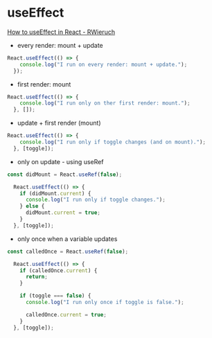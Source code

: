 # useEffect

[How to useEffect in React - RWieruch](https://www.robinwieruch.de/react-useeffect-hook)

- every render: mount + update

```jsx
React.useEffect(() => {
    console.log("I run on every render: mount + update.");
  });
```

- first render: mount

```jsx
React.useEffect(() => {
    console.log("I run only on ther first render: mount.");
  }, []);
```

- update + first render (mount)

```jsx
React.useEffect(() => {
    console.log("I run only if toggle changes (and on mount).");
  }, [toggle]);
```

- only on update - using useRef

```jsx
const didMount = React.useRef(false);

  React.useEffect(() => {
    if (didMount.current) {
      console.log("I run only if toggle changes.");
    } else {
      didMount.current = true;
    }
  }, [toggle]);
```

- only once when a variable updates

```jsx
const calledOnce = React.useRef(false);

  React.useEffect(() => {
    if (calledOnce.current) {
      return;
    }

    if (toggle === false) {
      console.log("I run only once if toggle is false.");

      calledOnce.current = true;
    }
  }, [toggle]);
```
